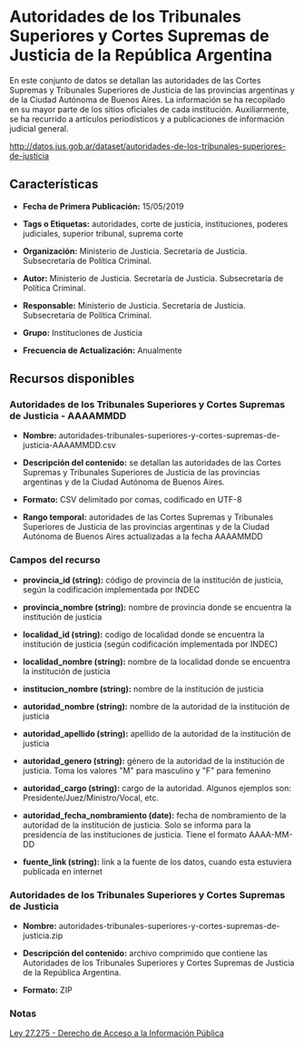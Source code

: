 Autoridades de los Tribunales Superiores y Cortes Supremas de Justicia de la República Argentina
================================================================================================

En este conjunto de datos se detallan las autoridades de las Cortes Supremas y Tribunales Superiores de Justicia de las provincias argentinas y de la Ciudad Autónoma de Buenos Aires. La información se ha recopilado en su mayor parte de los sitios oficiales de cada institución. Auxiliarmente, se ha recurrido a artículos periodísticos y a publicaciones de información judicial general.

http://datos.jus.gob.ar/dataset/autoridades-de-los-tribunales-superiores-de-justicia

Características
---------------

-   **Fecha de Primera Publicación:** 15/05/2019

-   **Tags o Etiquetas:** autoridades, corte de justicia, instituciones, poderes judiciales, superior tribunal, suprema corte

-   **Organización:** Ministerio de Justicia. Secretaría de Justicia. Subsecretaría de Política Criminal.

-   **Autor:** Ministerio de Justicia. Secretaría de Justicia. Subsecretaría de Política Criminal.

-   **Responsable:** Ministerio de Justicia. Secretaría de Justicia. Subsecretaría de Política Criminal.

-   **Grupo:** Instituciones de Justicia

-   **Frecuencia de Actualización:** Anualmente

Recursos disponibles
--------------------

### Autoridades de los Tribunales Superiores y Cortes Supremas de Justicia - AAAAMMDD

-   **Nombre:** autoridades-tribunales-superiores-y-cortes-supremas-de-justicia-AAAAMMDD.csv

-   **Descripción del contenido:** se detallan las autoridades de las Cortes Supremas y Tribunales Superiores de Justicia de las provincias argentinas y de la Ciudad Autónoma de Buenos Aires.

-   **Formato:** CSV delimitado por comas, codificado en UTF-8

-   **Rango temporal:** autoridades de las Cortes Supremas y Tribunales Superiores de Justicia de las provincias argentinas y de la Ciudad Autónoma de Buenos Aires actualizadas a la fecha AAAAMMDD

### Campos del recurso

-   **provincia_id (string):** código de provincia de la institución de justicia, según la codificación implementada por INDEC

-   **provincia_nombre (string):** nombre de provincia donde se encuentra la institución de justicia

-   **localidad_id (string):** codigo de localidad donde se encuentra la institución de justicia (según codificación implementada por INDEC)

-   **localidad_nombre (string):** nombre de la localidad donde se encuentra la institución de justicia

-   **institucion_nombre (string):** nombre de la institución de justicia

-   **autoridad_nombre (string):** nombre de la autoridad de la institución de justicia

-   **autoridad_apellido (string):** apellido de la autoridad de la institución de justicia

-   **autoridad_genero (string):** género de la autoridad de la institución de justicia. Toma los valores "M" para masculino y "F" para femenino

-   **autoridad_cargo (string):** cargo de la autoridad. Algunos ejemplos son: Presidente/Juez/Ministro/Vocal, etc.

-   **autoridad_fecha_nombramiento (date):** fecha de nombramiento de la autoridad de la institución de justicia. Solo se informa para la presidencia de las instituciones de justicia. Tiene el formato AAAA-MM-DD

-   **fuente_link (string):** link a la fuente de los datos, cuando esta estuviera publicada en internet

### Autoridades de los Tribunales Superiores y Cortes Supremas de Justicia

-   **Nombre:** autoridades-tribunales-superiores-y-cortes-supremas-de-justicia.zip

-   **Descripción del contenido:**  archivo comprimido que contiene las Autoridades de los Tribunales Superiores y Cortes Supremas de Justicia de la República Argentina.

-   **Formato:** ZIP

### Notas

[Ley 27.275 - Derecho de Acceso a la Información Pública](http://servicios.infoleg.gob.ar/infolegInternet/anexos/265000-269999/265949/norma.htm)
